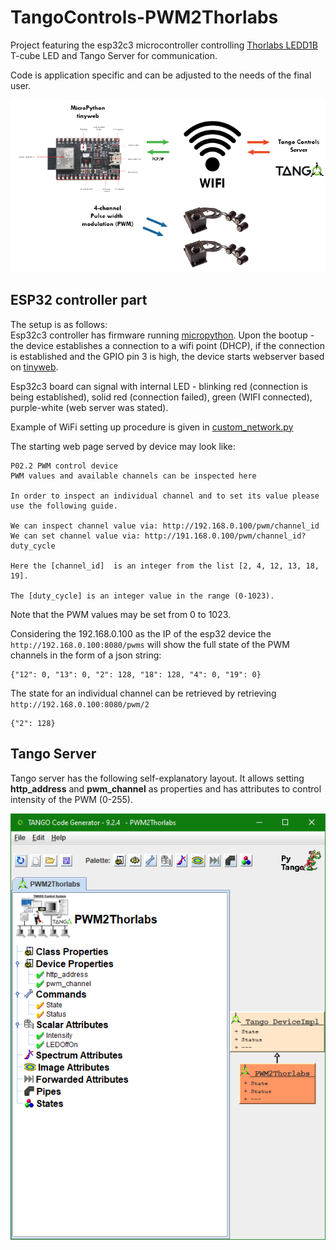 # TangoControls-PWM2Thorlabs
Project featuring the esp32c3 microcontroller controlling [Thorlabs LEDD1B](https://www.thorlabs.de/thorproduct.cfm?partnumber=LEDD1B) T-cube LED and Tango Server for communication.

Code is application specific and can be adjusted to the needs of the final user.

![Illustration](https://raw.githubusercontent.com/lorcat/TangoControls-PWM2Thorlabs/main/images/esp32-tango.png "Setup illustration")

## ESP32 controller part
The setup is as follows: <br/>
Esp32c3 controller has firmware running [micropython](https://micropython.org/download/esp32c3-usb/).
Upon the bootup - the device establishes a connection to a wifi point (DHCP), if the connection is established and 
the GPIO pin 3 is high, the device starts webserver based on [tinyweb](https://github.com/belyalov/tinyweb).

Esp32c3 board can signal with internal LED - blinking red (connection is being established), solid red (connection failed), 
green (WIFI connected), purple-white (web server was stated).

Example of WiFi setting up procedure is given in [custom_network.py](../blob/master/Esp32/custom_network.py)

The starting web page served by device may look like:

    P02.2 PWM control device
    PWM values and available channels can be inspected here

    In order to inspect an individual channel and to set its value please use the following guide.

    We can inspect channel value via: http://192.168.0.100/pwm/channel_id
    We can set channel value via: http://191.168.0.100/pwm/channel_id?duty_cycle
    
    Here the [channel_id]  is an integer from the list [2, 4, 12, 13, 18, 19].

    The [duty_cycle] is an integer value in the range (0-1023).

Note that the PWM values may be set from 0 to 1023.


Considering the 192.168.0.100 as the IP of the esp32 device the `http://192.168.0.100:8080/pwms` will show the full state of the PWM channels in the form of a json string:
    
    {"12": 0, "13": 0, "2": 128, "18": 128, "4": 0, "19": 0}

The state for an individual channel can be retrieved by retrieving `http://192.168.0.100:8080/pwm/2`

    {"2": 128}

## Tango Server

Tango server has the following self-explanatory layout. It allows setting **http_address** 
and **pwm_channel** as properties and has attributes to control intensity of the PWM (0-255).

![Pogo Setup](https://raw.githubusercontent.com/lorcat/TangoControls-PWM2Thorlabs/main/images/pogo_snapshot.png "Pogo Setup illustration")






